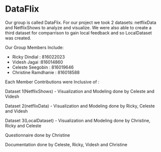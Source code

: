 # DataFlix

Our group is called DataFlix. 
For our project we took 2 datasets: netflixData and NetflixShows to analyze and visualize. 
We were also able to create a third dataset for comparrison to gain local feedback and so LocalDataset was created. 

Our Group Members Include: 
- Ricky Dindial : 816022023
- Videsh Jagai  :816014860
- Celeste Seegobin  : 816019646
- Christine Ramdhanie : 816018588

Each Member Contributions were Inclusive of : 

Dataset 1(NetflixShows) - Visualization and Modeling done by Celeste and Videsh 

Dataset 2(netflixData) - Visualization and Modeling done by Ricky, Celeste and Videsh

Dataset 3(LocalDataset) - Visualization and Modeling done by Christine, Ricky and Celeste 

Questionnaire done by Christine

Documentation done by Celeste, Ricky, Videsh and Christine 
